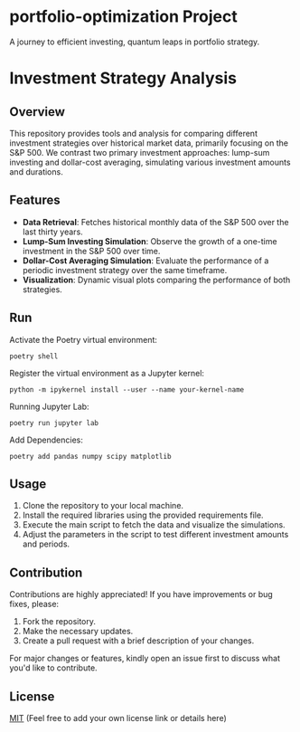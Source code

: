 # portfolio-optimization Project
A journey to efficient investing, quantum leaps in portfolio strategy.

# Investment Strategy Analysis

## Overview

This repository provides tools and analysis for comparing different investment strategies over historical market data, primarily focusing on the S&P 500. We contrast two primary investment approaches: lump-sum investing and dollar-cost averaging, simulating various investment amounts and durations.

## Features

- **Data Retrieval**: Fetches historical monthly data of the S&P 500 over the last thirty years.
- **Lump-Sum Investing Simulation**: Observe the growth of a one-time investment in the S&P 500 over time.
- **Dollar-Cost Averaging Simulation**: Evaluate the performance of a periodic investment strategy over the same timeframe.
- **Visualization**: Dynamic visual plots comparing the performance of both strategies.

## Run
Activate the Poetry virtual environment:
```commandline
poetry shell
```
Register the virtual environment as a Jupyter kernel:
```commandline
python -m ipykernel install --user --name your-kernel-name
```
Running Jupyter Lab:
```commandline
poetry run jupyter lab
```
Add Dependencies:
```commandline
poetry add pandas numpy scipy matplotlib
```



## Usage

1. Clone the repository to your local machine.
2. Install the required libraries using the provided requirements file.
3. Execute the main script to fetch the data and visualize the simulations.
4. Adjust the parameters in the script to test different investment amounts and periods.

## Contribution

Contributions are highly appreciated! If you have improvements or bug fixes, please:
1. Fork the repository.
2. Make the necessary updates.
3. Create a pull request with a brief description of your changes.

For major changes or features, kindly open an issue first to discuss what you'd like to contribute.

## License

[MIT](LICENSE) (Feel free to add your own license link or details here)
